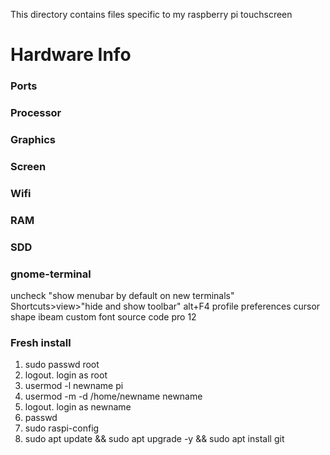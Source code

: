 This directory contains files specific to my raspberry pi touchscreen

Hardware Info
=============

### Ports

### Processor

### Graphics

### Screen

### Wifi

### RAM

### SDD

### gnome-terminal
uncheck "show menubar by default on new terminals"
Shortcuts>view>"hide and show toolbar" alt+F4
profile preferences
  cursor shape ibeam
  custom font source code pro 12

### Fresh install

1. sudo passwd root
2. logout. login as root
3. usermod -l newname pi
4. usermod -m -d /home/newname newname
5. logout. login as newname
6. passwd
7. sudo raspi-config
7. sudo apt update && sudo apt upgrade -y && sudo apt install git